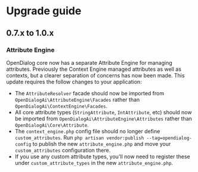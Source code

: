 # Upgrade guide

## 0.7.x to 1.0.x

### Attribute Engine

OpenDialog core now has a separate Attribute Engine for managing attributes. Previously the Context Engine managed attributes as well as contexts, but a clearer separation of concerns has now been made. This update requires the follow changes to your application:

- The `AttributeResolver` facade should now be imported from `OpenDialogAi\AttributeEngine\Facades` rather than `OpenDialogAi\ContextEngine\Facades`.
- All core attribute types (`StringAttribute`, `IntAttribute`, etc) should now be imported from `OpenDialogAi\AttributeEngine\Attributes` rather than `OpenDialogAi\Core\Attribute`.
- The `context_engine.php` config file should no longer define `custom_attributes`. Run `php artisan vendor:publish --tag=opendialog-config` to publish the new `attribute_engine.php` and move your `custom_attributes` configuration there.
- If you use any custom attribute types, you'll now need to register these under `custom_attribute_types` in the new `attribute_engine.php`.
